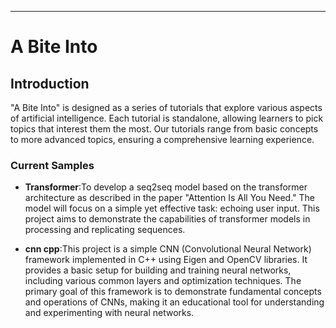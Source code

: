 

---

# A Bite Into

## Introduction

"A Bite Into" is designed as a series of tutorials that explore various aspects of artificial intelligence. Each tutorial is standalone, allowing learners to pick topics that interest them the most. Our tutorials range from basic concepts to more advanced topics, ensuring a comprehensive learning experience.


### Current Samples

- **Transformer**:To develop a seq2seq model based on the transformer architecture as described in the paper "Attention Is All You Need." The model will focus on a simple yet effective task: echoing user input. This project aims to demonstrate the capabilities of transformer models in processing and replicating sequences.
  
- **cnn cpp**:This project is a simple CNN (Convolutional Neural Network) framework implemented in C++ using Eigen and OpenCV libraries.
It provides a basic setup for building and training neural networks, including various common layers and optimization techniques.
The primary goal of this framework is to demonstrate fundamental concepts and operations of CNNs, making it an educational tool for understanding and experimenting with neural networks.
